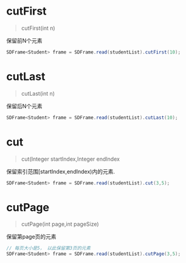 #

# cutFirst

> cutFirst(int n)



保留前N个元素



```java
SDFrame<Student> frame = SDFrame.read(studentList).cutFirst(10);
```



# cutLast

> cutLast(int n)



保留后N个元素



```java
SDFrame<Student> frame = SDFrame.read(studentList).cutLast(10);
```



# cut

> cut(Integer startIndex,Integer endIndex



保留索引范围[startIndex,endIndex)内的元素.



```java
SDFrame<Student> frame = SDFrame.read(studentList).cut(3,5);
```



# cutPage

> cutPage(int page,int pageSize)



保留第page页的元素



```java
// 每页大小是5， 以此保留第3页的元素
SDFrame<Student> frame = SDFrame.read(studentList).cutPage(3,5);
```


